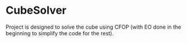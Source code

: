 # CubeSolver

Project is designed to solve the cube using CFOP (with EO done in the beginning to simplify the code for the rest).

